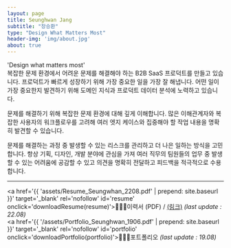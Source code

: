 ```yaml
---
layout: page
title: Seunghwan Jang
subtitle: "장승환"
type: "Design What Matters Most"
header-img: 'img/about.jpg'
about: true
---
```


'Design what matters most'  
복잡한 문제 환경에서 어려운 문제를 해결해야 하는 B2B SaaS 프로덕트를 만들고 있습니다. 프로덕트가 빠르게 성장하기 위해 가장 중요한 일을 가장 잘 해냅니다. 어떤 일이 가장 중요한지 발견하기 위해 도메인 지식과 프로덕트 데이터 분석에 노력하고 있습니다.

문제를 해결하기 위해 복잡한 문제 환경에 대해 깊게 이해합니다. 많은 이해관계자와 복잡한 사용자의 워크플로우를 고려해 여러 엣지 케이스와 집중해야 할 작업 내용을 명확히 발견할 수 있습니다.

문제를 해결하는 과정 중 발생할 수 있는 리스크를 관리하고 더 나은 일하는 방식을 고민합니다. 항상 기획, 디자인, 개발 분야에 관심을 가져 여러 직무의 팀원들의 업무 중 발생할 수 있는 어려움에 공감할 수 있고 의견을 명확히 전달하고 피드백을 적극적으로 수용합니다.

---

<a href='{{ 'assets/Resume_Seungwhan_2208.pdf' | prepend: site.baseurl }}' target='_blank' rel='nofollow' id='resume' onclick='downloadResume(resume)'>🧑🏻‍💻이력서 (PDF)</a> / <a href='https://my.surfit.io/w/518482160' target='_blank' rel='nofollow' id='resume_surfit' onclick='openResume(resume_surfit)'>(링크)</a> _(last update : 22.08)_  
<a href='{{ '/assets/Portfolio_Seunghwan_1906.pdf' | prepend: site.baseurl }}' target='_blank' rel='nofollow' id='portfolio' onclick='downloadPortfolio(portfolio)'>🏄🏻‍♂️포트폴리오</a>  _(last update : 19.08)_

